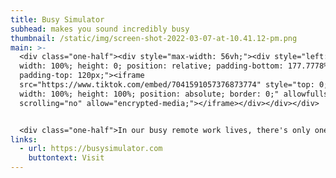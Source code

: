 ```yaml
---
title: Busy Simulator
subhead: makes you sound incredibly busy
thumbnail: /static/img/screen-shot-2022-03-07-at-10.41.12-pm.png
main: >-
  <div class="one-half"><div style="max-width: 56vh;"><div style="left: 0;
  width: 100%; height: 0; position: relative; padding-bottom: 177.7778%;
  padding-top: 120px;"><iframe
  src="https://www.tiktok.com/embed/7041591057376873774" style="top: 0; left: 0;
  width: 100%; height: 100%; position: absolute; border: 0;" allowfullscreen
  scrolling="no" allow="encrypted-media;"></iframe></div></div></div>


  <div class="one-half">In our busy remote work lives, there's only one true way to measure someone's productivity: the notification sounds emitted by their computer while on a video call.</div
links:
  - url: https://busysimulator.com
    buttontext: Visit
---
```

